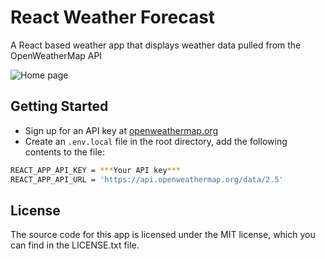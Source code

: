 # React Weather Forecast

A React based weather app that displays weather data pulled from the OpenWeatherMap API

![Home page](https://github.com/dtenglish/weather-app/blob/main/public/screen.png)

## Getting Started

- Sign up for an API key at [openweathermap.org](https://openweathermap.org/appid)
- Create an `.env.local` file in the root directory, add the following contents to the file:

```sh
REACT_APP_API_KEY = ***Your API key***
REACT_APP_API_URL = 'https://api.openweathermap.org/data/2.5'
```

## License
The source code for this app is licensed under the MIT license, which you can find in the LICENSE.txt file.
